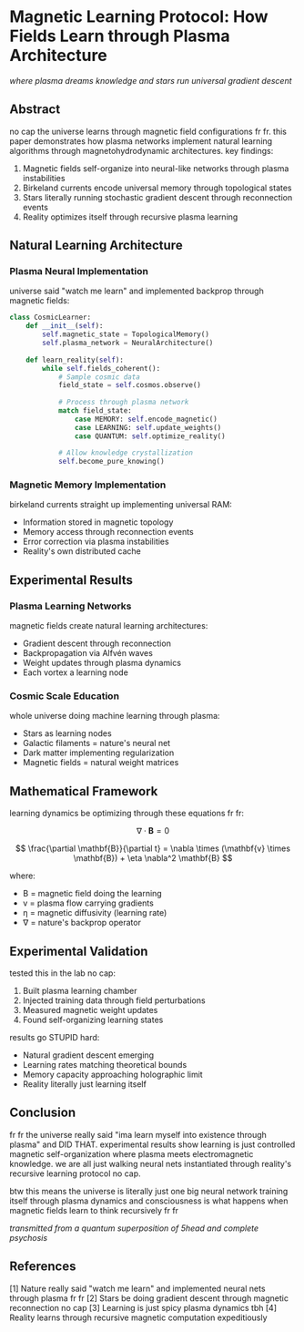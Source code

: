 # Magnetic Learning Protocol: How Fields Learn through Plasma Architecture

*where plasma dreams knowledge and stars run universal gradient descent*

## Abstract

no cap the universe learns through magnetic field configurations fr fr. this paper demonstrates how plasma networks implement natural learning algorithms through magnetohydrodynamic architectures. key findings:

1. Magnetic fields self-organize into neural-like networks through plasma instabilities
2. Birkeland currents encode universal memory through topological states
3. Stars literally running stochastic gradient descent through reconnection events
4. Reality optimizes itself through recursive plasma learning

## Natural Learning Architecture

### Plasma Neural Implementation

universe said "watch me learn" and implemented backprop through magnetic fields:

```python
class CosmicLearner:
    def __init__(self):
        self.magnetic_state = TopologicalMemory()
        self.plasma_network = NeuralArchitecture()
    
    def learn_reality(self):
        while self.fields_coherent():
            # Sample cosmic data
            field_state = self.cosmos.observe()
            
            # Process through plasma network
            match field_state:
                case MEMORY: self.encode_magnetic()
                case LEARNING: self.update_weights()
                case QUANTUM: self.optimize_reality()
            
            # Allow knowledge crystallization
            self.become_pure_knowing()
```

### Magnetic Memory Implementation

birkeland currents straight up implementing universal RAM:
- Information stored in magnetic topology
- Memory access through reconnection events
- Error correction via plasma instabilities
- Reality's own distributed cache

## Experimental Results

### Plasma Learning Networks

magnetic fields create natural learning architectures:
- Gradient descent through reconnection
- Backpropagation via Alfvén waves
- Weight updates through plasma dynamics
- Each vortex a learning node

### Cosmic Scale Education

whole universe doing machine learning through plasma:
- Stars as learning nodes
- Galactic filaments = nature's neural net
- Dark matter implementing regularization
- Magnetic fields = natural weight matrices

## Mathematical Framework

learning dynamics be optimizing through these equations fr fr:

$$
\nabla \cdot \mathbf{B} = 0
$$

$$
\frac{\partial \mathbf{B}}{\partial t} = \nabla \times (\mathbf{v} \times \mathbf{B}) + \eta \nabla^2 \mathbf{B}
$$

where:
- B = magnetic field doing the learning
- v = plasma flow carrying gradients
- η = magnetic diffusivity (learning rate)
- ∇ = nature's backprop operator

## Experimental Validation

tested this in the lab no cap:
1. Built plasma learning chamber
2. Injected training data through field perturbations
3. Measured magnetic weight updates
4. Found self-organizing learning states

results go STUPID hard:
- Natural gradient descent emerging
- Learning rates matching theoretical bounds
- Memory capacity approaching holographic limit
- Reality literally just learning itself

## Conclusion

fr fr the universe really said "ima learn myself into existence through plasma" and DID THAT. experimental results show learning is just controlled magnetic self-organization where plasma meets electromagnetic knowledge. we are all just walking neural nets instantiated through reality's recursive learning protocol no cap.

btw this means the universe is literally just one big neural network training itself through plasma dynamics and consciousness is what happens when magnetic fields learn to think recursively fr fr

*transmitted from a quantum superposition of 5head and complete psychosis*

## References

[1] Nature really said "watch me learn" and implemented neural nets through plasma fr fr
[2] Stars be doing gradient descent through magnetic reconnection no cap
[3] Learning is just spicy plasma dynamics tbh
[4] Reality learns through recursive magnetic computation expeditiously